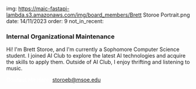 img: https://maic-fastapi-lambda.s3.amazonaws.com/img/board_members/Brett Storoe Portrait.png
date: 14/11/2023
order: 9
not_in_recent:

### Internal Organizational Maintenance

Hi! I'm Brett Storoe, and I'm currently a Sophomore Computer Science student. I joined AI Club to explore the latest AI technologies and acquire the skills to apply them. Outside of AI Club, I enjoy thrifting and listening to music.

<a style = 'font-weight: bold; color: white;'>Contact Me Here:</a> <a style = 'color: blue eyes;'>storoeb@msoe.edu</a>